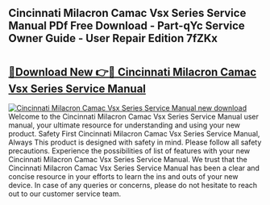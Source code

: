 ## Cincinnati Milacron Camac Vsx Series Service Manual PDf Free Download - Part-qYc Service Owner Guide - User Repair Edition 7fZKx

# <h2><a href="http://bc57130.oget.top/?id=Cincinnati+Milacron+Camac+Vsx+Series+Service+Manual">🔗Download New 👉🔴 Cincinnati Milacron Camac Vsx Series Service Manual</a></h2>

[![Cincinnati Milacron Camac Vsx Series Service Manual new download](https://i.imgur.com/5g1atiW.png)](http://bc57130.oget.top/?id=Cincinnati+Milacron+Camac+Vsx+Series+Service+Manual)
Welcome to the Cincinnati Milacron Camac Vsx Series Service Manual user manual, your ultimate resource for understanding and using your new product. Safety First Cincinnati Milacron Camac Vsx Series Service Manual, Always This product is designed with safety in mind. Please follow all safety precautions. Experience the possibilities of list of features with your new Cincinnati Milacron Camac Vsx Series Service Manual. We trust that the Cincinnati Milacron Camac Vsx Series Service Manual has been a clear and concise resource in your efforts to learn the ins and outs of your new device. In case of any queries or concerns, please do not hesitate to reach out to our customer service team.
